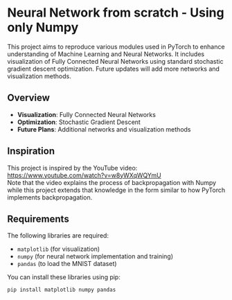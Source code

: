 # Neural Network from scratch - Using only Numpy

This project aims to reproduce various modules used in PyTorch to enhance understanding of Machine Learning and Neural Networks. It includes visualization of Fully Connected Neural Networks using standard stochastic gradient descent optimization. Future updates will add more networks and visualization methods.

## Overview

- **Visualization**: Fully Connected Neural Networks
- **Optimization**: Stochastic Gradient Descent
- **Future Plans**: Additional networks and visualization methods

## Inspiration

This project is inspired by the YouTube video: https://www.youtube.com/watch?v=w8yWXqWQYmU \
Note that the video explains the process of backpropagation with Numpy while this project extends that knowledge in the form similar to how PyTorch implements backpropagation. 

## Requirements

The following libraries are required:

- `matplotlib` (for visualization)
- `numpy` (for neural network implementation and training)
- `pandas` (to load the MNIST dataset)

You can install these libraries using pip:

```bash
pip install matplotlib numpy pandas
```

